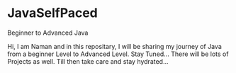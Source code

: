 # JavaSelfPaced
Beginner to Advanced Java

Hi, I am Naman and in this repositary, I will be sharing my journey of Java from a beginner Level to Advanced Level.
Stay Tuned...
There will be lots of Projects as well.
Till then take care and stay hydrated...
